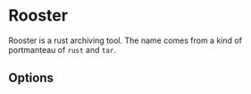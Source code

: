 # Rooster

Rooster is a rust archiving tool. The name comes from a kind of portmanteau
of `rust` and `tar`. 

Options
-------


